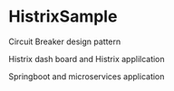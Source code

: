 # HistrixSample

Circuit Breaker design pattern

Histrix dash board and Histrix applilcation  

Springboot and microservices application

